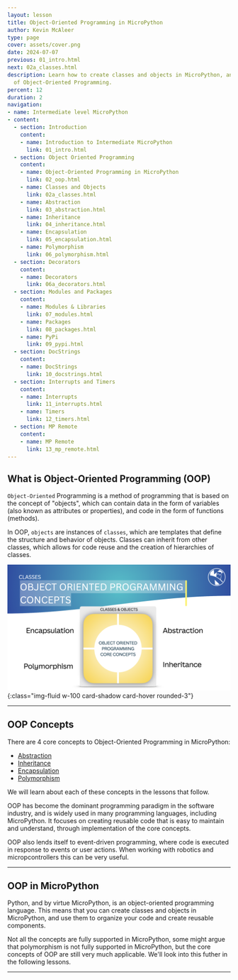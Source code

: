```yaml
---
layout: lesson
title: Object-Oriented Programming in MicroPython
author: Kevin McAleer
type: page
cover: assets/cover.png
date: 2024-07-07
previous: 01_intro.html
next: 02a_classes.html
description: Learn how to create classes and objects in MicroPython, and the concepts
  of Object-Oriented Programming.
percent: 12
duration: 2
navigation:
- name: Intermediate level MicroPython
- content:
  - section: Introduction
    content:
    - name: Introduction to Intermediate MicroPython
      link: 01_intro.html
  - section: Object Oriented Programming
    content:
    - name: Object-Oriented Programming in MicroPython
      link: 02_oop.html
    - name: Classes and Objects
      link: 02a_classes.html
    - name: Abstraction
      link: 03_abstraction.html
    - name: Inheritance
      link: 04_inheritance.html
    - name: Encapsulation
      link: 05_encapsulation.html
    - name: Polymorphism
      link: 06_polymorphism.html
  - section: Decorators
    content:
    - name: Decorators
      link: 06a_decorators.html
  - section: Modules and Packages
    content:
    - name: Modules & Libraries
      link: 07_modules.html
    - name: Packages
      link: 08_packages.html
    - name: PyPi
      link: 09_pypi.html
  - section: DocStrings
    content:
    - name: DocStrings
      link: 10_docstrings.html
  - section: Interrupts and Timers
    content:
    - name: Interrupts
      link: 11_interrupts.html
    - name: Timers
      link: 12_timers.html
  - section: MP Remote
    content:
    - name: MP Remote
      link: 13_mp_remote.html
---
```



## What is Object-Oriented Programming (OOP)

`Object-Oriented` Programming is a method of programming that is based on the concept of "objects", which can contain data in the form of variables (also known as attributes or properties), and code in the form of functions (methods).

In OOP, `objects` are instances of `classes`, which are templates that define the structure and behavior of objects. Classes can inherit from other classes, which allows for code reuse and the creation of hierarchies of classes.

![Cover](assets/oop.png){:class="img-fluid w-100 card-shadow card-hover rounded-3"}

---

## OOP Concepts

There are 4 core concepts to Object-Oriented Programming in MicroPython:

- [Abstraction](03_abstraction)
- [Inheritance](04_inheritance)
- [Encapsulation](05_encapsulation)
- [Polymorphism](06_polymorphism)


We will learn about each of these concepts in the lessons that follow.

OOP has become the dominant programming paradigm in the software industry, and is widely used in many programming languages, including MicroPython. It focuses on creating reusable code that is easy to maintain and understand, through implementation of the core concepts.

OOP also lends itself to event-driven programming, where code is executed in response to events or user actions. When working with robotics and micropcontrollers this can be very useful.

---

## OOP in MicroPython

Python, and by virtue MicroPython, is an object-oriented programming language. This means that you can create classes and objects in MicroPython, and use them to organize your code and create reusable components.

Not all the concepts are fully supported in MicroPython, some might argue that polymorphism is not fully supported in MicroPython, but the core concepts of OOP are still very much applicable. We'll look into this futher in the following lessons.

---
